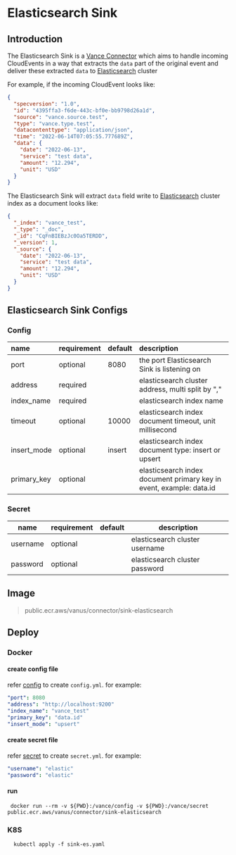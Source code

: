 # Elasticsearch Sink

## Introduction

The Elasticsearch Sink is a [Vance Connector][vc] which aims to handle incoming CloudEvents in a way that extracts
the `data` part of the original event and deliver these extracted `data` to [Elasticsearch][es] cluster

For example, if the incoming CloudEvent looks like:

```json
{
  "specversion": "1.0",
  "id": "4395ffa3-f6de-443c-bf0e-bb9798d26a1d",
  "source": "vance.source.test",
  "type": "vance.type.test",
  "datacontenttype": "application/json",
  "time": "2022-06-14T07:05:55.777689Z",
  "data": {
    "date": "2022-06-13",
    "service": "test data",
    "amount": "12.294",
    "unit": "USD"
  }
}
```

The Elasticsearch Sink will extract `data` field write to [Elasticsearch][es] cluster index as a document looks like:

```json
{
  "_index": "vance_test",
  "_type": "_doc",
  "_id": "CqFnBIEBzJc0Oa5TERDD",
  "_version": 1,
  "_source": {
    "date": "2022-06-13",
    "service": "test data",
    "amount": "12.294",
    "unit": "USD"
  }
}
```

## Elasticsearch Sink Configs

### Config

| name        | requirement  | default  | description                                                          |
|:------------|:-------------|:---------|:---------------------------------------------------------------------|
| port        | optional     | 8080     | the port Elasticsearch Sink is listening on                          |
| address     | required     |          | elasticsearch cluster address, multi split by ","                    |
| index_name  | required     |          | elasticsearch index name                                             |
| timeout     | optional     | 10000    | elasticsearch index document timeout, unit millisecond               |
| insert_mode | optional     | insert   | elasticsearch index document type: insert or upsert                  |
| primary_key | optional     |          | elasticsearch index document primary key in event, example: data.id  |

### Secret

| name        | requirement | default  | description                     |
|-------------|-------------|----------|---------------------------------|
| username    | optional    |          | elasticsearch cluster username  |
| password    | optional    |          | elasticsearch cluster password  |

## Image

> public.ecr.aws/vanus/connector/sink-elasticsearch

## Deploy

### Docker

#### create config file

refer [config](#Config) to create `config.yml`. for example:

```yaml
"port": 8080
"address": "http://localhost:9200"
"index_name": "vance_test"
"primary_key": "data.id"
"insert_mode": "upsert"
```

#### create secret file

refer [secret](#Secret) to create `secret.yml`. for example:

```yaml
"username": "elastic"
"password": "elastic"
```

#### run

```shell
 docker run --rm -v ${PWD}:/vance/config -v ${PWD}:/vance/secret public.ecr.aws/vanus/connector/sink-elasticsearch
```

### K8S

```shell
  kubectl apply -f sink-es.yaml
```

[vc]: https://github.com/linkall-labs/vance-docs/blob/main/docs/concept.md
[es]: https://www.elastic.co/guide/en/elasticsearch/reference/current/index.html
